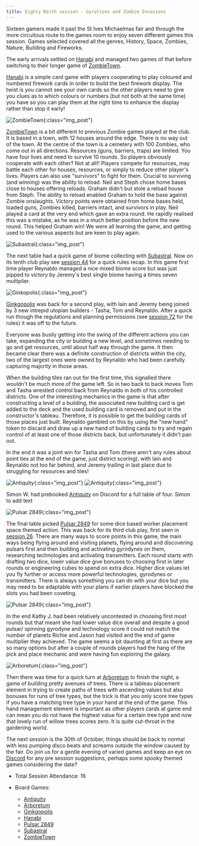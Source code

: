 ```yaml
---
title: Eighty Ninth session - Gyrations and Zombie Invasions
---
```


Sixteen gamers made it past the St Ives Michaelmas fair and through the more circuitous route to the games room to enjoy seven different games this session. Games selected covered all the genres, History, Space, Zombies, Nature, Building and Fireworks.

The early arrivals settled on [Hanabi][H] and managed two games of that before switching to their longer game of [ZombieTown][ZT].

[Hanabi][H] is a simple card game with players cooperating to play coloured and numbered firework cards in order to build the best firework display. The twist is you cannot see your own cards so the other players need to give you clues as to which colours or numbers (but not both at the same time) you have so you can play them at the right time to enhance the display rather than stop it early!

![ZombieTown](/images/posts/2024_10_16/ZombieTown01.jpg "ZombieTown"){:class="img_post"}

[ZombieTown][ZT] is a bit different to previous Zombie games played at the club.  It is based in a town, with 12 houses around the edge.  There is no way out of the town.  At the centre of the town is a cemetery with 100 Zombies, who come out in all directions. Resources (guns, barriers, traps) are limited.  You have four lives and need to survive 10 rounds. So players obviously cooperate with each other? Not at all!! Players compete for resources, may battle each other for houses, resources, or simply to reduce other player's lives.  Players can also use "survivors" to fight for them.  Crucial to surviving (and winning) was the ability to reload.  Neil and Steph chose home bases close to houses offering reloads.  Graham didn't but stole a reload house from Steph.  The ability to reload enabled Graham to hold the base against Zombie onslaughts.  Victory points were obtained from home bases held, loaded guns, Zombies killed, barriers intact, and survivors in play.  Neil played a card at the very end which gave an extra round.  He rapidly realised this was a mistake, as he was in a much better position before the new round.  This helped Graham win!  We were all learning the game, and getting used to the various aspects but are keen to play again.

![Subastral](/images/posts/2024_10_16/Subastral01.jpg "Subastral"){:class="img_post"}

The next table had a quick game of biome collecting with [Subastral][SA]. Now on its tenth club play see [session 44][44] for a quick rules recap. In this game first time player Reynaldo managed a nice mixed biome score but was just pipped to victory by Jeremy's best single biome having a times seven multiplier.

![Ginkopolis](/images/posts/2024_10_16/Ginkopolis01.jpg "Ginkopolis"){:class="img_post"}

[Ginkgopolis][Gp] was back for a second play, with Iain and Jeremy being joined by 3 new intrepid  utopian builders - Tasha, Tom and Reynaldo. After a quick run though the regulations and planning permissions (see [session 72][72] for the rules) it was off to the future. 

Everyone was busily getting into the swing of the different actions you can take, expanding the city or building a new level, and sometimes needing to go and get resources, until about half way through the game. It then became clear there was a definite construction of districts within the city, two of the largest ones were owned by Reynaldo who had been carefully capturing majority in those areas.

When the building tiles ran out for the first time, this signalled there wouldn't be much more of the game left. So in two back to back moves Tom and Tasha wrestled control back from Reynaldo in both of his controlled districts. One of the interesting mechanics in the game is that after constructing a level of a building, the associated new building card is get added to the deck and the used building card is removed and put in the constructor's tableau. Therefore, it is possible to get the building cards of those places just built. Reynaldo gambled on this by using the "new hand" token to discard and draw up a new hand of building cards to try and regain control of at least one of those districts back, but unfortunately it didn't pan out.

In the end it was a joint win for Tasha and Tom (there aren't any rules about point ties at the end of the game, just district scoring), with Iain and Reynaldo not too far behind, and Jeremy trailing in last place due to struggling for resources and tiles!

![Antiquity](/images/posts/2024_10_16/Antiquity01.jpg "Antiquity"){:class="img_post"}
![Antiquity](/images/posts/2024_10_16/Antiquity02.jpg "Antiquity"){:class="img_post"}

Simon W. had prebooked [Antiquity][AQ] on Discord for a full table of four.
Simon to add text

![Pulsar 2849](/images/posts/2024_10_16/Pulsar01.jpg "Pulsar 2849"){:class="img_post"}

The final table picked [Pulsar 2849][Pu] for some dice based worker placement space themed action. This was back for its third club play, first seen in [session 26][26]. There are many ways to score points in this game, the main ways being flying around and visiting planets, flying around and discovering pulsars first and then building and activating gyrodynes on them, researching technologies and activating transmitters. Each round starts with drafting two dice, lower value dice give bonuses to choosing first in later rounds or engineering cubes to spend on extra dice. Higher dice values let you fly further or access more powerful technologies, gyrodynes or transmitters. There is always something you can do with your dice but you may need to be adaptable with your plans if earlier players have blocked the slots you had been coveting. 

![Pulsar 2849](/images/posts/2024_10_16/Pulsar02.jpg "Pulsar 2849"){:class="img_post"}

In the end Kathy J. had been relatively uncontested in choosing first most rounds but that meant she had lower value dice overall and despite a good pulsar/ spinning gyrodyne and technology score it could not match the number of planets Richie and Jason had visited and the end of game multiplier they achieved. The game seems a bit daunting at first as there are so many options but after a couple of rounds players had the hang of the pick and place mechanic and were having fun exploring the galaxy.

![Arboretum](/images/posts/2024_10_16/Arboretum01.jpg "Arboretum"){:class="img_post"}

Then there was time for a quick turn at [Arboretum][Ar] to finish the night, a game of building pretty avenues of trees. There is a tableau placement element in trying to create paths of trees with ascending values but also bonuses for runs of tree types, but the trick is that you only score tree types if you have a matching tree type in your hand at the end of the game. This hand management element is important as other players cards at game end can mean you do not have the highest value for a certain tree type and now that lovely run of willow trees scores zero. It is quite cut-throat in the gardening world.

The next session is the 30th of October, things should be back to normal with less pumping disco beats and screams outside the window caused by the fair. Do join us for a gentle evening of varied games and keep an eye on [Discord][Contact] for any pre session suggestions, perhaps some spooky themed games considering the date?

* Total Session Attendance: 16
* Board Games:

	 * [Antiquity][AQ]
	 * [Arboretum][Ar]
	 * [Ginkgopolis][Gp]
	 * [Hanabi][H]
	 * [Pulsar 2849][Pu]
	 * [Subastral][SA]
	 * [ZombieTown][ZT]

[26]: /2022/11/30/twentysixth-session.html
[44]: /2022/11/30/fortyfourth-session.html
[72]: /2024/02/21/seventysecond-session.html

[AQ]: {{site.data.BoardGameLinks.Antiquity.Link}}
[Ar]: {{site.data.BoardGameLinks.Arboretum.Link}}
[Gp]: {{site.data.BoardGameLinks.Ginkgopolis.Link}}
[H]: {{site.data.BoardGameLinks.Hanabi.Link}}
[Pu]: {{site.data.BoardGameLinks.Pulsar2849.Link}}
[SA]: {{site.data.BoardGameLinks.Subastral.Link}}
[ZT]: {{site.data.BoardGameLinks.ZombieTown.Link}}

[Contact]: /Contact.html
